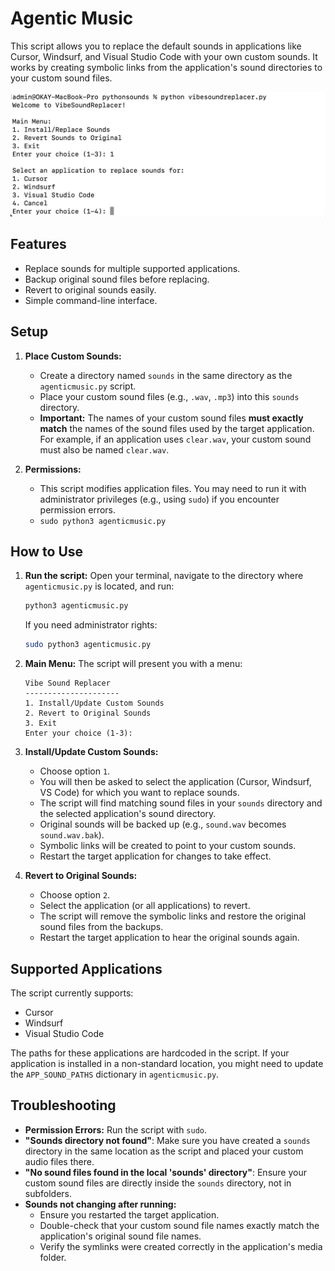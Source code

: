 # Agentic Music

This script allows you to replace the default sounds in applications like Cursor, Windsurf, and Visual Studio Code with your own custom sounds. It works by creating symbolic links from the application's sound directories to your custom sound files.

   ![Application Sound Replacement Menu](assets/app_screenshot.png)

## Features

-   Replace sounds for multiple supported applications.
-   Backup original sound files before replacing.
-   Revert to original sounds easily.
-   Simple command-line interface.

## Setup

1.  **Place Custom Sounds:**
    *   Create a directory named `sounds` in the same directory as the `agenticmusic.py` script.
    *   Place your custom sound files (e.g., `.wav`, `.mp3`) into this `sounds` directory.
    *   **Important:** The names of your custom sound files **must exactly match** the names of the sound files used by the target application. For example, if an application uses `clear.wav`, your custom sound must also be named `clear.wav`.

2.  **Permissions:**
    *   This script modifies application files. You may need to run it with administrator privileges (e.g., using `sudo`) if you encounter permission errors.
    *   `sudo python3 agenticmusic.py`

## How to Use

1.  **Run the script:**
    Open your terminal, navigate to the directory where `agenticmusic.py` is located, and run:
    ```bash
    python3 agenticmusic.py
    ```
    If you need administrator rights:
    ```bash
    sudo python3 agenticmusic.py
    ```

2.  **Main Menu:**
    The script will present you with a menu:

    ```
    Vibe Sound Replacer
    ---------------------
    1. Install/Update Custom Sounds
    2. Revert to Original Sounds
    3. Exit
    Enter your choice (1-3):
    ```

3.  **Install/Update Custom Sounds:**
    *   Choose option `1`.
    *   You will then be asked to select the application (Cursor, Windsurf, VS Code) for which you want to replace sounds.
    *   The script will find matching sound files in your `sounds` directory and the selected application's sound directory.
    *   Original sounds will be backed up (e.g., `sound.wav` becomes `sound.wav.bak`).
    *   Symbolic links will be created to point to your custom sounds.
    *   Restart the target application for changes to take effect.


4.  **Revert to Original Sounds:**
    *   Choose option `2`.
    *   Select the application (or all applications) to revert.
    *   The script will remove the symbolic links and restore the original sound files from the backups.
    *   Restart the target application to hear the original sounds again.

## Supported Applications

The script currently supports:
*   Cursor
*   Windsurf
*   Visual Studio Code

The paths for these applications are hardcoded in the script. If your application is installed in a non-standard location, you might need to update the `APP_SOUND_PATHS` dictionary in `agenticmusic.py`.

## Troubleshooting

*   **Permission Errors:** Run the script with `sudo`.
*   **"Sounds directory not found"**: Make sure you have created a `sounds` directory in the same location as the script and placed your custom audio files there.
*   **"No sound files found in the local 'sounds' directory"**: Ensure your custom sound files are directly inside the `sounds` directory, not in subfolders.
*   **Sounds not changing after running:**
    *   Ensure you restarted the target application.
    *   Double-check that your custom sound file names exactly match the application's original sound file names.
    *   Verify the symlinks were created correctly in the application's media folder. 
